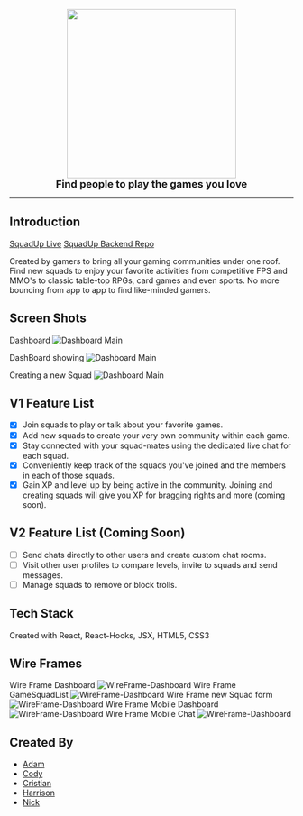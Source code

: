 <p align="center">
  <img src="/screen_shots/squaduplogo.png" height="300" /><br/>
  <font size="4"><b>Find people to play the games you love</b></font><br/>
</p>

***
## Introduction

[SquadUp Live](https://squadup.now.sh "Live Site")
[SquadUp Backend Repo](https://github.com/nickjlee/squad-up-api "Backend Repo")

Created by gamers to bring all your gaming communities under one roof. Find new squads to enjoy your favorite activities from competitive FPS and MMO's to classic table-top RPGs, card games and even sports. No more bouncing from app to app to find like-minded gamers. 

## Screen Shots
Dashboard
  ![Dashboard Main](/screen_shots/DashBoardMain.png)

DashBoard showing 
  ![Dashboard Main](/screen_shots/DashBoardSquads.png)

Creating a new Squad
  ![Dashboard Main](/screen_shots/DashBoardMakeSquad.png)


## V1 Feature List
- [x] Join squads to play or talk about your favorite games.
- [x] Add new squads to create your very own community within each game.
- [x] Stay connected with your squad-mates using the dedicated live chat for each squad. 
- [x] Conveniently keep track of the squads you've joined and the members in each of those squads. 
- [x] Gain XP and level up by being active in the community. Joining and creating squads will give you XP for bragging rights and more (coming soon). 

## V2 Feature List (Coming Soon)
- [ ] Send chats directly to other users and create custom chat rooms. 
- [ ] Visit other user profiles to compare levels, invite to squads and send messages. 
- [ ] Manage squads to remove or block trolls.

## Tech Stack
Created with React, React-Hooks, JSX, HTML5, CSS3 

## Wire Frames
Wire Frame Dashboard
![WireFrame-Dashboard](/screen_shots/WireFrame-Dashboard.png)
Wire Frame GameSquadList
![WireFrame-Dashboard](/screen_shots/WireFrame-GameSquadList.png)
Wire Frame new Squad form
![WireFrame-Dashboard](/screen_shots/WireFrame-newSquadForm.png)
Wire Frame Mobile Dashboard
![WireFrame-Dashboard](/screen_shots/WireFrame-Mobile-Dash.png)
Wire Frame Mobile Chat
![WireFrame-Dashboard](/screen_shots/WireFrame-Mobile-chat.png)

## Created By
* [Adam](https://github.com/AdamPavlicek "Adam's Github")
* [Cody](https://github.com/cgillette12 "Cody's Github")
* [Cristian](https://github.com/therealcriscam "Cristian's Github")
* [Harrison](https://github.com/hhcgit "Harrison's Github")
* [Nick](https://github.com/nickjlee "Nick's Github")